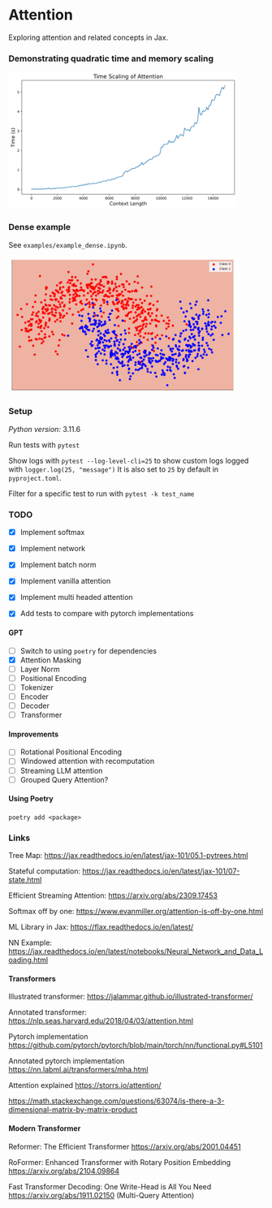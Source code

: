 # Attention

Exploring attention and related concepts in Jax.


### Demonstrating quadratic time and memory scaling

<img src="images/attention_time_scaling.png" width="450" height="270" />

### Dense example

See `examples/example_dense.ipynb`.

<img src="images/decision_boundary.gif" width="450" height="270" />

### Setup

*Python version:* 3.11.6

Run tests with `pytest`

Show logs with `pytest --log-level-cli=25` to show custom logs logged with `logger.log(25, "message")`
It is also set to `25` by default in `pyproject.toml`.

Filter for a specific test to run with `pytest -k test_name`

### TODO

- [x] Implement softmax
- [x] Implement network
- [x] Implement batch norm
- [x] Implement vanilla attention
- [x] Implement multi headed attention

- [x] Add tests to compare with pytorch implementations

#### GPT

- [ ] Switch to using `poetry` for dependencies
- [x] Attention Masking
- [ ] Layer Norm
- [ ] Positional Encoding
- [ ] Tokenizer
- [ ] Encoder
- [ ] Decoder
- [ ] Transformer

#### Improvements

- [ ] Rotational Positional Encoding
- [ ] Windowed attention with recomputation
- [ ] Streaming LLM attention
- [ ] Grouped Query Attention?

#### Using Poetry

`poetry add <package>`

### Links

Tree Map: https://jax.readthedocs.io/en/latest/jax-101/05.1-pytrees.html

Stateful computation: https://jax.readthedocs.io/en/latest/jax-101/07-state.html

Efficient Streaming Attention: https://arxiv.org/abs/2309.17453

Softmax off by one: https://www.evanmiller.org/attention-is-off-by-one.html

ML Library in Jax: https://flax.readthedocs.io/en/latest/

NN Example: https://jax.readthedocs.io/en/latest/notebooks/Neural_Network_and_Data_Loading.html

#### Transformers

Illustrated transformer: https://jalammar.github.io/illustrated-transformer/

Annotated transformer: https://nlp.seas.harvard.edu/2018/04/03/attention.html

Pytorch implementation https://github.com/pytorch/pytorch/blob/main/torch/nn/functional.py#L5101

Annotated pytorch implementation https://nn.labml.ai/transformers/mha.html

Attention explained https://storrs.io/attention/

https://math.stackexchange.com/questions/63074/is-there-a-3-dimensional-matrix-by-matrix-product

#### Modern Transformer

Reformer: The Efficient Transformer https://arxiv.org/abs/2001.04451

RoFormer: Enhanced Transformer with Rotary Position Embedding https://arxiv.org/abs/2104.09864

Fast Transformer Decoding: One Write-Head is All You Need https://arxiv.org/abs/1911.02150 (Multi-Query Attention)